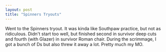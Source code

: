 ```yaml
---
layout: post
title: "Spinners Tryouts"
---
```


Went to the Spinners tryout. It was kinda like Southpaw practice, but not as ridiculous. Didn't start too well, but finished second in survivor deep cuts and fourth (with Glazer) in survivor Roman chair. During the scrimmage, I got a bunch of Ds but also threw it away a lot. Pretty much my MO.
